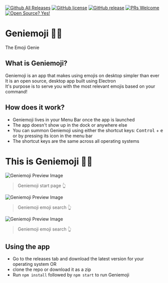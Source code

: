 [![Github All Releases](https://img.shields.io/github/downloads/virejdasani/geniemoji/total.svg)]()
[![GitHub license](https://img.shields.io/github/license/virejdasani/geniemoji)](https://github.com/virejdasani/geniemoji/blob/master/LICENSE)
[![GitHub release](https://img.shields.io/github/release/virejdasani/geniemoji)](https://GitHub.com/virejdasani/geniemoji/releases/)
[![PRs Welcome](https://img.shields.io/badge/PRs-welcome-brightgreen.svg?style=flat-square)](http://makeapullrequest.com)
[![Open Source? Yes!](https://badgen.net/badge/Open%20Source%20%3F/Yes%21/blue?icon=github)](https://github.com/virejdasani/geniemoji/)

# Geniemoji 🧞‍♂️
The Emoji Genie

## What is Geniemoji?
Geniemoji is an app that makes using emojis on desktop simpler than ever                  
It is an open source, desktop app built using Electron                         
It's purpose is to serve you with the most relevant emojis based on your command!

## How does it work?
- Geniemoji lives in your Menu Bar once the app is launched
- The app doesn't show up in the dock or anywhere else
- You can summon Geniemoji using either the shortcut keys: <kbd>Control</kbd> + <kbd>e</kbd> or by pressing its icon in the menu bar
- The shortcut keys are the same across all operating systems

# This is Geniemoji 🧞‍♂️
<img src="https://github.com/virejdasani/Geniemoji/blob/master/assets/PreviewImg/SC-navigation.png" alt="Geniemoji Preview Image">

> Geniemoji start page 👆              

<img src="https://github.com/virejdasani/Geniemoji/blob/master/assets/PreviewImg/SC-geniemoji.png" alt="Geniemoji Preview Image">

> Geniemoji emoji search 👆                

<img src="https://github.com/virejdasani/Geniemoji/blob/master/assets/PreviewImg/SC-angryEmoji.png" alt="Geniemoji Preview Image">

> Geniemoji emoji search 👆      

## Using the app
- Go to the releases tab and download the latest version for your operating system
OR
- clone the repo or download it as a zip
- Run `npm install` followed by `npm start` to run Geniemoji
